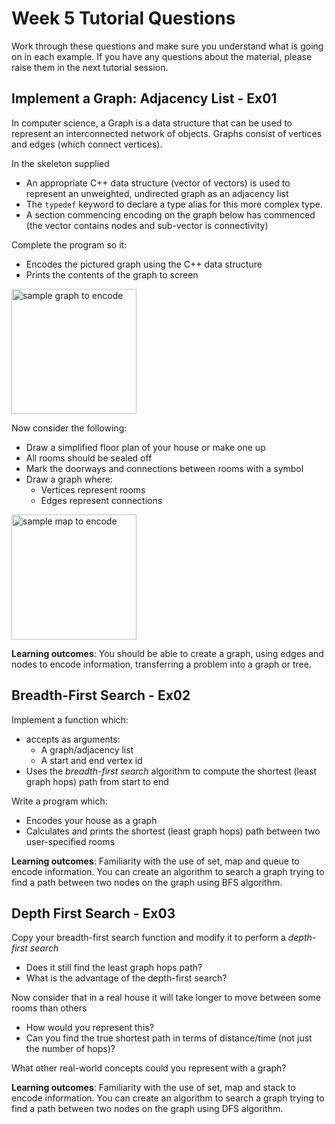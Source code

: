 Week 5 Tutorial Questions
=========================
Work through these questions and make sure you understand what is going on in each example. If you have any questions about the material, please raise them in the next tutorial session.

Implement a Graph: Adjacency List - Ex01
--------------------

In computer science, a Graph is a data structure that can be used to represent an interconnected network of objects.
Graphs consist of vertices and edges (which connect vertices).

In the skeleton supplied 
* An appropriate C++ data structure (vector of vectors) is used to represent an unweighted, undirected graph as an adjacency list 
* The `typedef` keyword to declare a type alias for this more complex type.
* A section commencing encoding on the graph below has commenced (the vector contains nodes and sub-vector is connectivity)

Complete the program so it:
* Encodes the pictured graph using the C++ data structure
* Prints the contents of the graph to screen

<img src="https://image.ibb.co/fL1A6U/example_graph.png" alt="sample graph to encode" width="200px"/>

Now consider the following:
* Draw a simplified floor plan of your house or make one up
* All rooms should be sealed off
* Mark the doorways and connections between rooms with a symbol
* Draw a graph where:
   * Vertices represent rooms
   * Edges represent connections

<img src="https://image.ibb.co/gCUCLp/week_05_graph_house.png" alt="sample map to encode" width="200px"/>

**Learning outcomes**: You should be able to create a graph, using edges and nodes to encode information, transferring a problem into a graph or tree. 

Breadth-First Search - Ex02
-----------------------------------------

Implement a function which:
* accepts as arguments:
   * A graph/adjacency list
   * A start and end vertex id
* Uses the *breadth-first search* algorithm to compute the shortest (least graph hops) path from start to end

Write a program which:
* Encodes your house as a graph
* Calculates and prints the shortest (least graph hops) path between two user-specified rooms

**Learning outcomes**: Familiarity with the use of set, map and queue to encode information. You can create an algorithm to search a graph trying to find a path between two nodes on the graph using BFS algorithm.

Depth First Search - Ex03
-------------------------

Copy your breadth-first search function and modify it to perform a *depth-first search*
* Does it still find the least graph hops path?
* What is the advantage of the depth-first search?

Now consider that in a real house it will take longer to move between some rooms than others
* How would you represent this?
* Can you find the true shortest path in terms of distance/time (not just the number of hops)?

What other real-world concepts could you represent with a graph?

**Learning outcomes**: Familiarity with the use of set, map and stack to encode information. You can create an algorithm to search a graph trying to find a path between two nodes on the graph using DFS algorithm.
